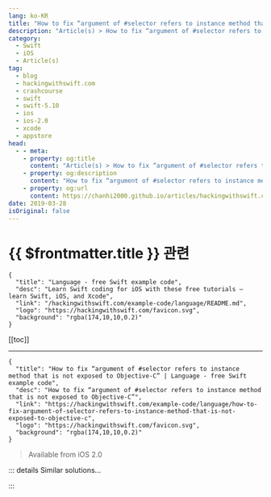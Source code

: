 ```yaml
---
lang: ko-KR
title: "How to fix “argument of #selector refers to instance method that is not exposed to Objective-C”"
description: "Article(s) > How to fix “argument of #selector refers to instance method that is not exposed to Objective-C”"
category:
  - Swift
  - iOS
  - Article(s)
tag: 
  - blog
  - hackingwithswift.com
  - crashcourse
  - swift
  - swift-5.10
  - ios
  - ios-2.0
  - xcode
  - appstore
head:
  - - meta:
    - property: og:title
      content: "Article(s) > How to fix “argument of #selector refers to instance method that is not exposed to Objective-C”"
    - property: og:description
      content: "How to fix “argument of #selector refers to instance method that is not exposed to Objective-C”"
    - property: og:url
      content: https://chanhi2000.github.io/articles/hackingwithswift.com/example-code/language/how-to-fix-argument-of-selector-refers-to-instance-method-that-is-not-exposed-to-objective-c.html
date: 2019-03-28
isOriginal: false
---
```


# {{ $frontmatter.title }} 관련

```component VPCard
{
  "title": "Language - free Swift example code",
  "desc": "Learn Swift coding for iOS with these free tutorials – learn Swift, iOS, and Xcode",
  "link": "/hackingwithswift.com/example-code/language/README.md",
  "logo": "https://hackingwithswift.com/favicon.svg",
  "background": "rgba(174,10,10,0.2)"
}
```

[[toc]]

---

```component VPCard
{
  "title": "How to fix “argument of #selector refers to instance method that is not exposed to Objective-C” | Language - free Swift example code",
  "desc": "How to fix “argument of #selector refers to instance method that is not exposed to Objective-C”",
  "link": "https://hackingwithswift.com/example-code/language/how-to-fix-argument-of-selector-refers-to-instance-method-that-is-not-exposed-to-objective-c",
  "logo": "https://hackingwithswift.com/favicon.svg",
  "background": "rgba(174,10,10,0.2)"
}
```

> Available from iOS 2.0

<!-- TODO: 작성 -->

<!-- 
Swift 4 changed the way Swift interacts with Objective-C in a way that will impact the code of most developers. Fortunately, there are a couple of fixes available, neither of which take too long to implement.

First, let’s take a look at what’s changed and why. In Swift 3 all methods from a class were automatically compiled so that they were available both to Swift code and to Objective-C code, which maximized compatibility.

However, that had a cost. Here’s what Doug Gregor wrote when proposing the change for Swift 4:

<blockquote>
There is a cost for each Objective-C entry point, because the Swift compiler must create a "thunk" method that maps from the Objective-C calling convention to the Swift calling convention and is recorded within Objective-C metadata. This increases the size of the binary (preliminary tests on some Cocoa[Touch] apps found that 6-8% of binary size was in these thunks alone, some of which are undoubtedly unused), and can have some impact on load time (the dynamic linker has to sort through the Objective-C metadata for these thunks).

</blockquote>
So, all these thunk methods had to be generated whether or not they were used, which wasn’t ideal. As of Swift 4, this has been dramatically scaled down so that these thunks are generated only when absolutely required, which means any time you write Swift code that needs to be called from Objective-C you will need to tell Swift what to do.

If you don’t think this happens often, here are some examples:

```swift
navigationItem.leftBarButtonItem = UIBarButtonItem(barButtonSystemItem: .add, target: self, action: #selector(addSong))

let tap = UITapGestureRecognizer(target: self, action: #selector(userDoubleTapped))

let timer = Timer.scheduledTimer(timeInterval: 10, target: self, selector: #selector(chooseNewSong), userInfo: nil, repeats: true)

performSelector(inBackground: #selector(checkWikipedia), with: nil)

NotificationCenter.default.addObserver(self, selector: #selector(userLeavingApp), name: UIApplication.willResignActiveNotification, object: nil)

let lookup = UIMenuItem(title: "Applause", action: #selector(applaudGreatMusic))

undoManager?.registerUndo(withTarget: self, selector: #selector(undoPlaying), object: nil)
```

All seven of those examples ask some Objective-C code (e.g. `NotificationCenter` or `Timer`) to call our Swift code, which means all seven of those will stop working in Swift 4 unless you take action.

The error you’ll see looks like this: “Argument of '#selector' refers to instance method 'addSong()' that is not exposed to Objective-C,” and your code will refuse to build until you choose a solution. The key there is the `#selector` part: that’s the giveaway that you’ll need to use `@objc` with whatever method is being called.

So, that’s the problem and why it even exists. Let’s turn to the solutions, and there are two to choose from.

First, you can mark individual methods using the `@objc` attribute, like this:

```swift
class Printer {
    @objc func print() {
        // code
    }
}
```

That instructs the Swift compiler to make an Objective-C thunk for that one method. This means you retain nearly all the performance benefits of the new Swift 4 approach – the thunk is generated only when needed.

The second option is to use the `@objcMembers` attribute on your whole class or struct, like this:

```swift
@objcMembers class ViewController: UIViewController {
    // code
}
```

That tells Swift to automatically generate Objective-C thunks for all methods in the class, so you don’t need to mark them individually using `@objc`.

Now, there are two important times when `@objc` isn’t needed:

1. When you’re using `@IBAction` to connect an event from a storyboard. The `@IBAction` attribute automatically implies `@objc`, so you don’t need both.
<li>When you’re implementing a method from an Objective-C protocol, that automatically implies `@objc` because it doesn’t make sense otherwise.

Remember, if `@objc` is required but not present, Xcode will refuse to build your code – it’s not the kind of thing you can just forget.

Honestly, I think it’s sad that one of the world’s most progressive languages is having to look backwards like this, but it looks like we’re stuck with this change.

-->

::: details Similar solutions…

<!--
/example-code/language/what-is-a-selector">What is a selector? 
/quick-start/swiftui/how-to-fix-cannot-convert-value-of-type-string-to-expected-argument-type-binding-string">How to fix “Cannot convert value of type 'String' to expected argument type 'Binding<string>’”</string> 
/quick-start/swiftui/how-to-fix-missing-argument-for-parameter-content-in-call">How to fix “Missing argument for parameter 'content' in call” 
/quick-start/swiftui/how-to-fix-cannot-convert-value-of-type-to-expected-argument-type">How to fix “Cannot convert value of type '() -> ()' to expected argument type '() -> _’” 
/quick-start/swiftui/how-to-fix-cannot-convert-value-of-type-string-to-expected-argument-type-text">How to fix “Cannot convert value of type 'String' to expected argument type 'Text'"</a>
-->

:::

